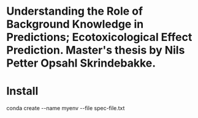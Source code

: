 # Understanding the Role of Background Knowledge in Predictions; Ecotoxicological Effect Prediction. Master's thesis by Nils Petter Opsahl Skrindebakke.


# Install
conda create --name myenv --file spec-file.txt

